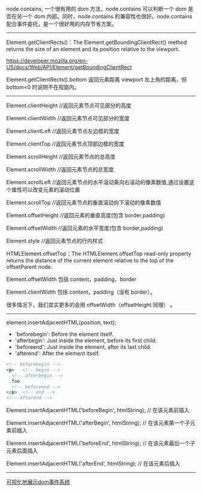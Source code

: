 node.contains, 一个很有用的 dom 方法，node.contains 可以判断一个 dom 是否在另一个 dom 内部。同时，node.contains 的兼容性也很好。node.contains 配合事件委托，是一个很好用的内存节省方案。

---

Element.getClientRects()：The Element.getBoundingClientRect() method returns the size of an element and its position relative to the viewport.

https://developer.mozilla.org/en-US/docs/Web/API/Element/getBoundingClientRect

Element.getClientRects().bottom 返回元素距离 viewport 左上角的距离，但 bottom<0 时说明不在视窗内。

---

Element.clientHeight //返回元素节点可见部分的高度

Element.clientWidth //返回元素节点可见部分的宽度

Element.clientLeft //返回元素节点左边框的宽度

Element.clientTop //返回元素节点顶部边框的宽度

Element.scrollHeight //返回元素节点的总高度

Element.scrollWidth //返回元素节点的总宽度

Element.scrollLeft //返回元素节点的水平滚动条向右滚动的像素数值,通过设置这个属性可以改变元素的滚动位置

Element.scrollTop //返回元素节点的垂直滚动向下滚动的像素数值

Element.offsetHeight //返回元素的垂直高度(包含 border,padding)

Element.offsetWidth //返回元素的水平宽度(包含 border,padding)

Element.style //返回元素节点的行内样式

HTMLElement.offsetTop：The HTMLElement.offsetTop read-only property returns the distance of the current element relative to the top of the offsetParent node.

Element.offsetWidth 包括 content，padding，border

Element.clientWidth 包括 content，padding（没有 border）。

很多情况下，我们其实更多的会用 offsetWidth（offsetHeight 同理） 。

---

element.insertAdjacentHTML(position, text);

* 'beforebegin': Before the element itself.
* 'afterbegin': Just inside the element, before its first child.
* 'beforeend': Just inside the element, after its last child.
* 'afterend': After the element itself.

```html
<!-- beforebegin -->
<p>   <!-- begin -->
  <!-- afterbegin -->
  foo
  <!-- beforeend -->
</p>  <!-- end -->
<!-- afterend -->
```

Element.insertAdjacentHTML('beforeBegin', htmlString); // 在该元素前插入

Element.insertAdjacentHTML('afterBegin', htmlString); // 在该元素第一个子元素前插入

Element.insertAdjacentHTML('beforeEnd', htmlString); // 在该元素最后一个子元素后面插入

Element.insertAdjacentHTML('afterEnd', htmlString); // 在该元素后插入

---

[可视化地展示dom事件系统](https://domevents.dev/?state=N4IgNglgzgLgpgOzgJyiAXAbQLoBoRwBuiMGoRJAKgIbIDmcMAkgCYYhRwDGA9giwAI6yavy4ALCGDb4uornDDUARmDgYYyAK5x8yrctVw06TToC++Yqgh92ARhDmgA)